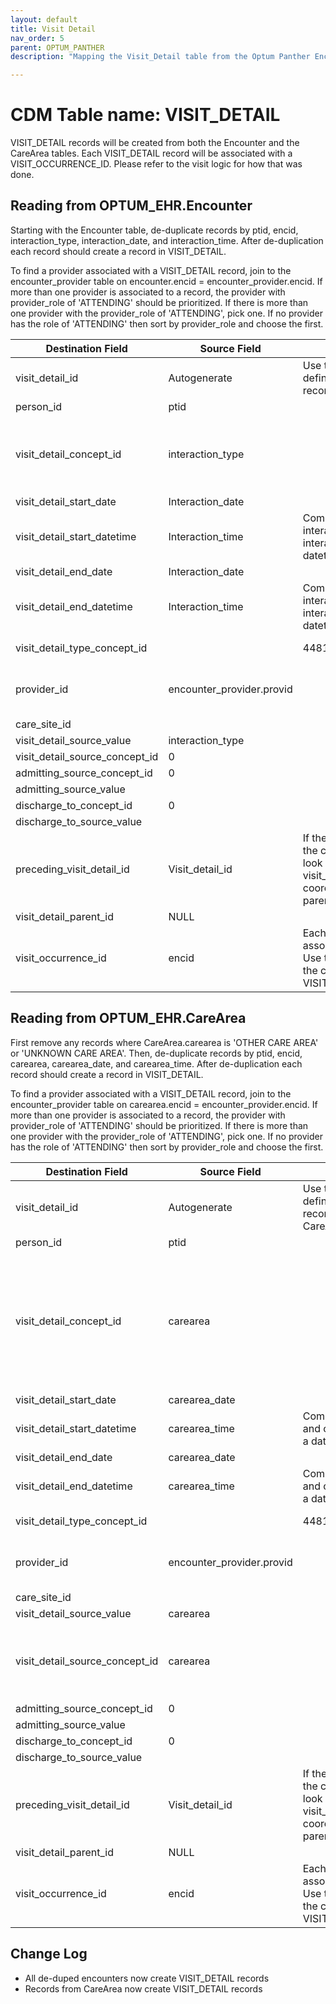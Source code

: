 ```yaml
---
layout: default
title: Visit Detail
nav_order: 5
parent: OPTUM_PANTHER
description: "Mapping the Visit_Detail table from the Optum Panther Encounter and CareArea tables"

---
```


# CDM Table name: VISIT_DETAIL

VISIT_DETAIL records will be created from both the Encounter and the CareArea tables. Each VISIT_DETAIL record will be associated with a VISIT_OCCURRENCE_ID. Please refer to the visit logic for how that was done.

## Reading from OPTUM_EHR.Encounter

Starting with the Encounter table, de-duplicate records by ptid, encid, interaction_type, interaction_date, and interaction_time. After de-duplication each record should create a record in VISIT_DETAIL. 

To find a provider associated with a VISIT_DETAIL record, join to the encounter_provider table on encounter.encid = encounter_provider.encid. If more than one provider is associated to a record, the provider with provider_role of 'ATTENDING' should be prioritized. If there is more than one provider with the provider_role of 'ATTENDING', pick one. If no provider has the role of 'ATTENDING' then sort by provider_role and choose the first.

| Destination Field | Source Field | Logic | Comment |
|-|-|-|-|
| visit_detail_id | Autogenerate | Use the above logic to define VISIT_DETAIL records. |  |
| person_id | ptid |   |   |
| visit_detail_concept_id | interaction_type | | Use the [SOURCE_TO_STANDARD](https://github.com/OHDSI/ETL-LambdaBuilder/blob/master/docs/Standard%20Queries/SOURCE_TO_STANDARD.sql) query with the filter:<br> Where SOURCE_VOCABULARY_ID = 'JNJ_OPTUM_EHR_VISIT' |
| visit_detail_start_date | Interaction_date |   |   |
| visit_detail_start_datetime | Interaction_time | Combine interaction_date and interaction_time into a datetime value |   |
| visit_detail_end_date | Interaction_date  |   |   |
| visit_detail_end_datetime |  Interaction_time | Combine interaction_date and interaction_time into a datetime value  |   |
| visit_detail_type_concept_id |   | 44818518 | Visit derived from EHR record |
| provider_id | encounter_provider.provid|  | Use the logic detailed above to choose a provider for the VISIT_DETAIL record. |
| care_site_id |   |   |   |
| visit_detail_source_value | interaction_type |   |   |
| visit_detail_source_concept_id | 0 | |   |
| admitting_source_concept_id | 0 | |  |
| admitting_source_value |  |   |  |
| discharge_to_concept_id | 0 | |  |
| discharge_to_source_value ||   |  |
| preceding_visit_detail_id | Visit_detail_id | If the row_number() for the   current row > 1, look up the previous visit_detail_id cooresponding to the   parent visitid. |   |
| visit_detail_parent_id | NULL |   |   |
| visit_occurrence_id | encid | Each encounter will be associated with a visit. Use the encid to lookup the corresponding VISIT_OCCURRENCE_ID |   |

## Reading from OPTUM_EHR.CareArea

First remove any records where CareArea.carearea is 'OTHER CARE AREA' or 'UNKNOWN CARE AREA'. Then, de-duplicate records by ptid, encid, carearea, carearea_date, and carearea_time. After de-duplication each record should create a record in VISIT_DETAIL. 

To find a provider associated with a VISIT_DETAIL record, join to the encounter_provider table on carearea.encid = encounter_provider.encid. If more than one provider is associated to a record, the provider with provider_role of 'ATTENDING' should be prioritized. If there is more than one provider with the provider_role of 'ATTENDING', pick one. If no provider has the role of 'ATTENDING' then sort by provider_role and choose the first.

| Destination Field | Source Field | Logic | Comment |
|-|-|-|-|
| visit_detail_id | Autogenerate | Use the above logic to define VISIT_DETAIL records from the CareArea table. |  |
| person_id | ptid |   |   |
| visit_detail_concept_id | carearea | | Use the [SOURCE_TO_STANDARD](https://github.com/OHDSI/ETL-LambdaBuilder/blob/master/docs/Standard%20Queries/SOURCE_TO_STANDARD.sql) query with the filter:<br> Where SOURCE_VOCABULARY_ID = 'JNJ_OPTUM_EHR_VISIT'<br> and Target_standard_concept = 'S'<br>and target_invalid_reason is NULL |
| visit_detail_start_date | carearea_date |   |   |
| visit_detail_start_datetime | carearea_time | Combine carearea_date and carearea_time into a datetime value |   |
| visit_detail_end_date | carearea_date  |   |   |
| visit_detail_end_datetime |  carearea_time | Combine carearea_date and carearea_time into a datetime value  |   |
| visit_detail_type_concept_id |   | 44818518 | Visit derived from EHR record |
| provider_id | encounter_provider.provid|  | Use the logic detailed above to choose a provider for the VISIT_DETAIL record. |
| care_site_id |   |   |   |
| visit_detail_source_value | carearea |   |   |
| visit_detail_source_concept_id | carearea | |Use the [SOURCE_TO_SOURCE](https://github.com/OHDSI/ETL-LambdaBuilder/blob/master/docs/Standard%20Queries/SOURCE_TO_SOURCE.sql) with the filter:<br> Where SOURCE_VOCABULARY_ID = 'JNJ_OPTUM_EHR_VISIT'|
| admitting_source_concept_id | 0 | |  |
| admitting_source_value |  |   |  |
| discharge_to_concept_id | 0 | |  |
| discharge_to_source_value ||   |  |
| preceding_visit_detail_id | Visit_detail_id | If the row_number() for the   current row > 1, look up the previous visit_detail_id cooresponding to the   parent visitid. |   |
| visit_detail_parent_id | NULL |   |   |
| visit_occurrence_id | encid | Each encounter will be associated with a visit. Use the encid to lookup the corresponding VISIT_OCCURRENCE_ID |   |

## Change Log
- All de-duped encounters now create VISIT_DETAIL records
- Records from CareArea now create VISIT_DETAIL records